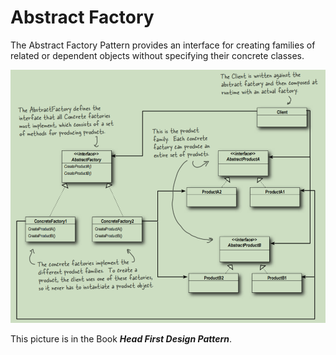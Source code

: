 # Abstract Factory

The Abstract Factory Pattern provides an interface
for creating families of related or dependent objects
without specifying their concrete classes.

![img.png](img.png)

This picture is in the Book ***Head First Design Pattern***.

